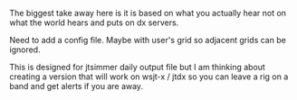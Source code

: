 The biggest take away here is it is based on what you actually hear not on what the world hears and puts on dx servers.

Need to add a config file. Maybe with user's grid so adjacent grids can be ignored.

This is designed for jtsimmer daily output file but I am thinking about creating a version 
that will work on wsjt-x / jtdx so you can leave a rig on a band and get alerts if you are away.

